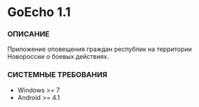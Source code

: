 # GoEcho 1.1

### ОПИСАНИЕ

Приложение оповещения граждан республик на территории Новороссии о боевых действиях.

### СИСТЕМНЫЕ ТРЕБОВАНИЯ

* Windows >= 7
* Android >= 4.1

